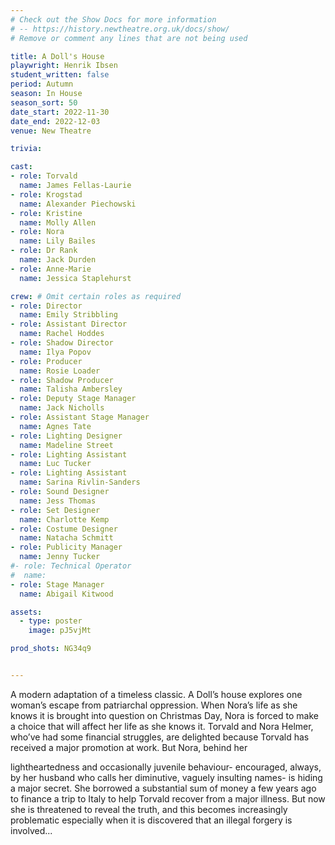 ```yaml
---
# Check out the Show Docs for more information
# -- https://history.newtheatre.org.uk/docs/show/
# Remove or comment any lines that are not being used

title: A Doll's House
playwright: Henrik Ibsen
student_written: false
period: Autumn
season: In House
season_sort: 50
date_start: 2022-11-30
date_end: 2022-12-03
venue: New Theatre

trivia:

cast:
- role: Torvald
  name: James Fellas-Laurie
- role: Krogstad
  name: Alexander Piechowski
- role: Kristine
  name: Molly Allen
- role: Nora
  name: Lily Bailes
- role: Dr Rank
  name: Jack Durden
- role: Anne-Marie
  name: Jessica Staplehurst

crew: # Omit certain roles as required
- role: Director
  name: Emily Stribbling
- role: Assistant Director
  name: Rachel Hoddes
- role: Shadow Director 
  name: Ilya Popov
- role: Producer
  name: Rosie Loader
- role: Shadow Producer
  name: Talisha Ambersley
- role: Deputy Stage Manager 
  name: Jack Nicholls
- role: Assistant Stage Manager
  name: Agnes Tate
- role: Lighting Designer 
  name: Madeline Street
- role: Lighting Assistant
  name: Luc Tucker
- role: Lighting Assistant
  name: Sarina Rivlin-Sanders
- role: Sound Designer 
  name: Jess Thomas
- role: Set Designer 
  name: Charlotte Kemp
- role: Costume Designer 
  name: Natacha Schmitt
- role: Publicity Manager
  name: Jenny Tucker
#- role: Technical Operator 
#  name:
- role: Stage Manager 
  name: Abigail Kitwood

assets:
  - type: poster
    image: pJ5vjMt

prod_shots: NG34q9


---
```


A modern adaptation of a timeless classic. A Doll’s house explores one
woman’s escape from patriarchal oppression. When Nora’s life as she
knows it is brought into question on Christmas Day, Nora is forced to
make a choice that will affect her life as she knows it. Torvald and Nora
Helmer, who’ve had some financial struggles, are delighted because
Torvald has received a major promotion at work. But Nora, behind her

lightheartedness and occasionally juvenile behaviour- encouraged,
always, by her husband who calls her diminutive, vaguely insulting
names- is hiding a major secret. She borrowed a substantial sum of
money a few years ago to finance a trip to Italy to help Torvald recover
from a major illness. But now she is threatened to reveal the truth, and
this becomes increasingly problematic especially when it is discovered
that an illegal forgery is involved...
